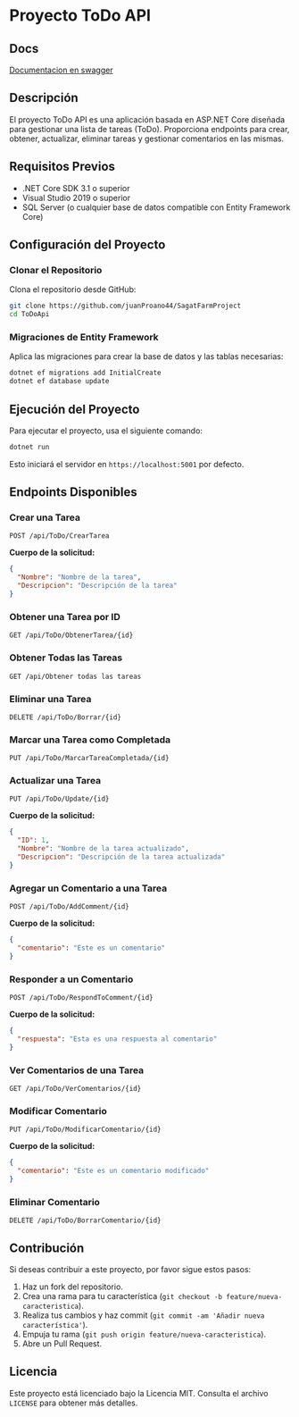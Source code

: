 
# Proyecto ToDo API
## Docs
[Documentacion en swagger](https://localhost:7233/swagger/index.html)

## Descripción

El proyecto ToDo API es una aplicación basada en ASP.NET Core diseñada para gestionar una lista de tareas (ToDo). Proporciona endpoints para crear, obtener, actualizar, eliminar tareas y gestionar comentarios en las mismas.

## Requisitos Previos

- .NET Core SDK 3.1 o superior
- Visual Studio 2019 o superior
- SQL Server (o cualquier base de datos compatible con Entity Framework Core)

## Configuración del Proyecto

### Clonar el Repositorio

Clona el repositorio desde GitHub:

```bash
git clone https://github.com/juanProano44/SagatFarmProject
cd ToDoApi
```

### Migraciones de Entity Framework

Aplica las migraciones para crear la base de datos y las tablas necesarias:

```bash
dotnet ef migrations add InitialCreate
dotnet ef database update
```

## Ejecución del Proyecto

Para ejecutar el proyecto, usa el siguiente comando:

```bash
dotnet run
```

Esto iniciará el servidor en `https://localhost:5001` por defecto.

## Endpoints Disponibles

### Crear una Tarea

```http
POST /api/ToDo/CrearTarea
```

**Cuerpo de la solicitud:**

```json
{
  "Nombre": "Nombre de la tarea",
  "Descripcion": "Descripción de la tarea"
}
```

### Obtener una Tarea por ID

```http
GET /api/ToDo/ObtenerTarea/{id}
```

### Obtener Todas las Tareas

```http
GET /api/Obtener todas las tareas
```

### Eliminar una Tarea

```http
DELETE /api/ToDo/Borrar/{id}
```

### Marcar una Tarea como Completada

```http
PUT /api/ToDo/MarcarTareaCompletada/{id}
```

### Actualizar una Tarea

```http
PUT /api/ToDo/Update/{id}
```

**Cuerpo de la solicitud:**

```json
{
  "ID": 1,
  "Nombre": "Nombre de la tarea actualizado",
  "Descripcion": "Descripción de la tarea actualizada"
}
```

### Agregar un Comentario a una Tarea

```http
POST /api/ToDo/AddComment/{id}
```

**Cuerpo de la solicitud:**

```json
{
  "comentario": "Este es un comentario"
}
```

### Responder a un Comentario

```http
POST /api/ToDo/RespondToComment/{id}
```

**Cuerpo de la solicitud:**

```json
{
  "respuesta": "Esta es una respuesta al comentario"
}
```

### Ver Comentarios de una Tarea

```http
GET /api/ToDo/VerComentarios/{id}
```

### Modificar Comentario

```http
PUT /api/ToDo/ModificarComentario/{id}
```

**Cuerpo de la solicitud:**

```json
{
  "comentario": "Este es un comentario modificado"
}
```

### Eliminar Comentario

```http
DELETE /api/ToDo/BorrarComentario/{id}
```

## Contribución

Si deseas contribuir a este proyecto, por favor sigue estos pasos:

1. Haz un fork del repositorio.
2. Crea una rama para tu característica (`git checkout -b feature/nueva-caracteristica`).
3. Realiza tus cambios y haz commit (`git commit -am 'Añadir nueva característica'`).
4. Empuja tu rama (`git push origin feature/nueva-caracteristica`).
5. Abre un Pull Request.

## Licencia

Este proyecto está licenciado bajo la Licencia MIT. Consulta el archivo `LICENSE` para obtener más detalles.

